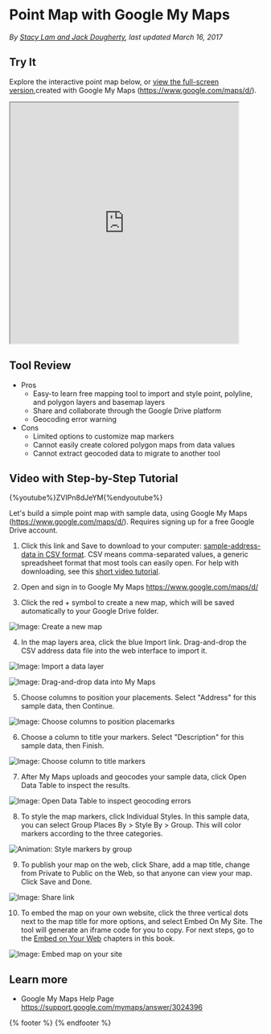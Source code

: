 # Point Map with Google My Maps
*By [Stacy Lam and Jack Dougherty](../../introduction/who.md), last updated March 16, 2017*

## Try It
Explore the interactive point map below, or <a href="https://drive.google.com/open?id=1OPrulm2ISYUb990DJOCoYlt_sWc">view the full-screen version</a>,created with Google My Maps (https://www.google.com/maps/d/).

<iframe src="https://www.google.com/maps/d/u/0/embed?mid=1OPrulm2ISYUb990DJOCoYlt_sWc" width="90%" height="480"></iframe>

## Tool Review
- Pros
  - Easy-to learn free mapping tool to import and style point, polyline, and polygon layers and basemap layers
  - Share and collaborate through the Google Drive platform
  - Geocoding error warning
- Cons
  - Limited options to customize map markers
  - Cannot easily create colored polygon maps from data values
  - Cannot extract geocoded data to migrate to another tool

## Video with Step-by-Step Tutorial
{%youtube%}ZVIPn8dJeYM{%endyoutube%}

Let's build a simple point map with sample data, using Google My Maps (https://www.google.com/maps/d/). Requires signing up for a free Google Drive account.

1) Click this link and Save to download to your computer: [sample-address-data in CSV format](https://www.datavizforall.org/map/sample-address-data.csv). CSV means comma-separated values, a generic spreadsheet format that most tools can easily open. For help with downloading, see this [short video tutorial](https://www.youtube.com/watch?v=-04PQldP9HQ).

2) Open and sign in to Google My Maps https://www.google.com/maps/d/

3) Click the red + symbol to create a new map, which will be saved automatically to your Google Drive folder.

![Image: Create a new map](mymaps-create-map.png)

4) In the map layers area, click the blue Import link. Drag-and-drop the CSV address data file into the web interface to import it.

![Image: Import a data layer](mymaps-import.png)

![Image: Drag-and-drop data into My Maps](mymaps-choose-import.png)

5) Choose columns to position your placements. Select "Address" for this sample data, then Continue.

![Image: Choose columns to position placemarks ](mymaps-choose-position.png)

6) Choose a column to title your markers. Select "Description" for this sample data, then Finish.

![Image: Choose column to title markers](mymaps-choose-title.png)

7) After My Maps uploads and geocodes your sample data, click Open Data Table to inspect the results.

![Image: Open Data Table to inspect geocoding errors](mymaps-fix-errors.png)

8) To style the map markers, click Individual Styles. In this sample data, you can select Group Places By > Style By > Group. This will color markers according to the three categories.

![Animation: Style markers by group](mymaps-style-groups-640w.gif)

9) To publish your map on the web, click Share, add a map title, change from Private to Public on the Web, so that anyone can view your map. Click Save and Done.

![Image: Share link](mymaps-share.png)

10) To embed the map on your own website, click the three vertical dots next to the map title for more options, and select Embed On My Site. The tool will generate an iframe code for you to copy. For next steps, go to the [Embed on Your Web](../../embed) chapters in this book.

![Image: Embed map on your site](mymaps-embed.png)

## Learn more
- Google My Maps Help Page https://support.google.com/mymaps/answer/3024396

{% footer %}
{% endfooter %}

